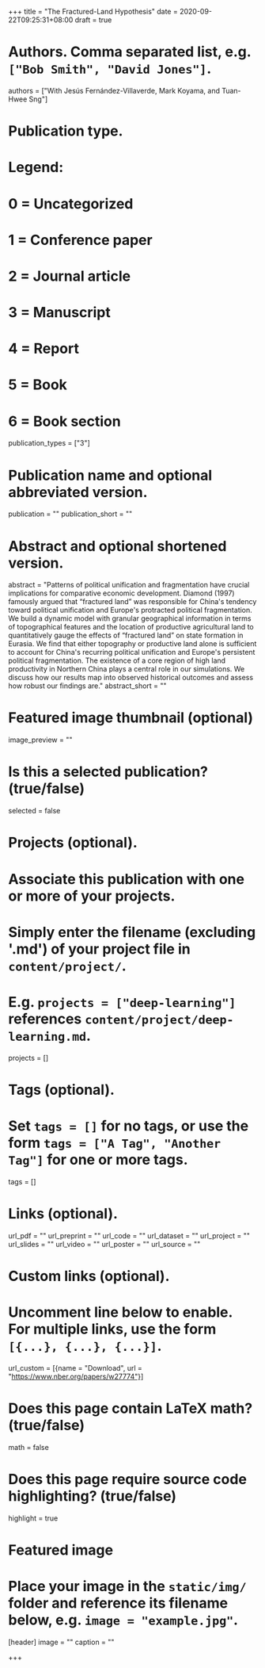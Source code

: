 +++
title = "The Fractured-Land Hypothesis"
date = 2020-09-22T09:25:31+08:00
draft = true

# Authors. Comma separated list, e.g. `["Bob Smith", "David Jones"]`.
authors = ["With Jesús Fernández-Villaverde, Mark Koyama, and Tuan-Hwee Sng"]

# Publication type.
# Legend:
# 0 = Uncategorized
# 1 = Conference paper
# 2 = Journal article
# 3 = Manuscript
# 4 = Report
# 5 = Book
# 6 = Book section
publication_types = ["3"]

# Publication name and optional abbreviated version.
publication = ""
publication_short = ""

# Abstract and optional shortened version.
abstract = "Patterns of political unification and fragmentation have crucial implications for comparative economic development. Diamond (1997) famously argued that “fractured land” was responsible for China's tendency toward political unification and Europe's protracted political fragmentation. We build a dynamic model with granular geographical information in terms of topographical features and the location of productive agricultural land to quantitatively gauge the effects of “fractured land” on state formation in Eurasia. We find that either topography or productive land alone is sufficient to account for China's recurring political unification and Europe's persistent political fragmentation. The existence of a core region of high land productivity in Northern China plays a central role in our simulations. We discuss how our results map into observed historical outcomes and assess how robust our findings are."
abstract_short = ""

# Featured image thumbnail (optional)
image_preview = ""

# Is this a selected publication? (true/false)
selected = false

# Projects (optional).
#   Associate this publication with one or more of your projects.
#   Simply enter the filename (excluding '.md') of your project file in `content/project/`.
#   E.g. `projects = ["deep-learning"]` references `content/project/deep-learning.md`.
projects = []

# Tags (optional).
#   Set `tags = []` for no tags, or use the form `tags = ["A Tag", "Another Tag"]` for one or more tags.
tags = []

# Links (optional).
url_pdf = ""
url_preprint = ""
url_code = ""
url_dataset = ""
url_project = ""
url_slides = ""
url_video = ""
url_poster = ""
url_source = ""

# Custom links (optional).
#   Uncomment line below to enable. For multiple links, use the form `[{...}, {...}, {...}]`.
url_custom = [{name = "Download", url = "https://www.nber.org/papers/w27774"}]

# Does this page contain LaTeX math? (true/false)
math = false

# Does this page require source code highlighting? (true/false)
highlight = true

# Featured image
# Place your image in the `static/img/` folder and reference its filename below, e.g. `image = "example.jpg"`.
[header]
image = ""
caption = ""

+++
